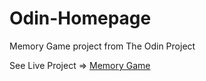 # Odin-Homepage
Memory Game project from The Odin Project

See Live Project => [Memory Game](https://53903252.memory-cards-1lw.pages.dev/)
